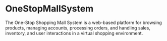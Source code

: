 # OneStopMallSystem
 The One-Stop Shopping Mall System is a web-based platform for browsing products, managing accounts, processing orders, and handling sales, inventory, and user interactions in a virtual shopping environment.
